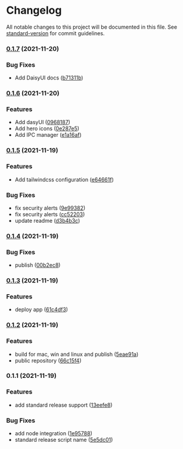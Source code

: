 # Changelog

All notable changes to this project will be documented in this file. See [standard-version](https://github.com/conventional-changelog/standard-version) for commit guidelines.

### [0.1.7](https://github.com/victorlopezalonso/vue3-electron/compare/v0.1.6...v0.1.7) (2021-11-20)


### Bug Fixes

* Add DaisyUI docs ([b71311b](https://github.com/victorlopezalonso/vue3-electron/commit/b71311b90b1c927668eff556067f79d7e808df1f))

### [0.1.6](https://github.com/victorlopezalonso/vue3-electron/compare/v0.1.5...v0.1.6) (2021-11-20)


### Features

* Add dasyUI ([0968187](https://github.com/victorlopezalonso/vue3-electron/commit/0968187f1685586a7b49748bae866df99ddf955c))
* Add hero icons ([0e287e5](https://github.com/victorlopezalonso/vue3-electron/commit/0e287e595b07421d6c2fc47b619384c10e624ad5))
* Add IPC manager ([e1a16af](https://github.com/victorlopezalonso/vue3-electron/commit/e1a16af5edc8aecfaf673fe89bba54dbcf698ece))

### [0.1.5](https://github.com/victorlopezalonso/vue3-electron/compare/v0.1.4...v0.1.5) (2021-11-19)


### Features

* Add tailwindcss configuration ([e64661f](https://github.com/victorlopezalonso/vue3-electron/commit/e64661f059a01ec894e011bc1c6eb00e6aa5f92b))


### Bug Fixes

* fix security alerts ([9e99382](https://github.com/victorlopezalonso/vue3-electron/commit/9e99382775ef2adb8fd159f70352534320436eaa))
* fix security alerts ([cc52203](https://github.com/victorlopezalonso/vue3-electron/commit/cc5220316fa6490de6671568aebacfd75d788794))
* update readme ([d3b4b3c](https://github.com/victorlopezalonso/vue3-electron/commit/d3b4b3c14ec7da6534dcc7dc3fae5b035d7a43e0))

### [0.1.4](https://github.com/victorlopezalonso/vue3-electron/compare/v0.1.3...v0.1.4) (2021-11-19)


### Bug Fixes

* publish ([00b2ec8](https://github.com/victorlopezalonso/vue3-electron/commit/00b2ec86bffb0790ace90f8cf1aeada47b7b4344))

### [0.1.3](https://github.com/victorlopezalonso/vue3-electron/compare/v0.1.2...v0.1.3) (2021-11-19)


### Features

* deploy app ([61c4df3](https://github.com/victorlopezalonso/vue3-electron/commit/61c4df388bbecec023d027cdedf014ab96991e23))

### [0.1.2](https://github.com/victorlopezalonso/vue3-electron/compare/v0.1.1...v0.1.2) (2021-11-19)


### Features

* build for mac, win and linux and publish ([5eae91a](https://github.com/victorlopezalonso/vue3-electron/commit/5eae91a46c5067a4d4ee4b40cca0ac7a44245128))
* public repository ([66c15f4](https://github.com/victorlopezalonso/vue3-electron/commit/66c15f45413e5f56dc3ed629c696f9765755bb2c))

### 0.1.1 (2021-11-19)


### Features

* add standard release support ([13eefe8](https://github.com/victorlopezalonso/vue3-electron/commit/13eefe81729b3716fbc6ce2070a0a955585e699a))


### Bug Fixes

* add node integration ([1e95788](https://github.com/victorlopezalonso/vue3-electron/commit/1e95788b118dc46ba85aa3d5d814e637327bfceb))
* standard release script name ([5e5dc01](https://github.com/victorlopezalonso/vue3-electron/commit/5e5dc0165813b6cdf8bcd939d156d6a6265eb9c9))
